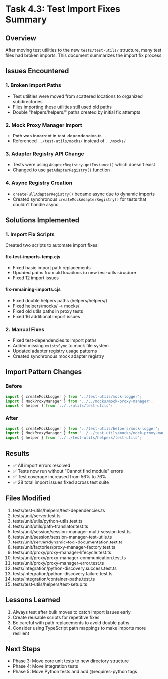 # Task 4.3: Test Import Fixes Summary

## Overview
After moving test utilities to the new `tests/test-utils/` structure, many test files had broken imports. This document summarizes the import fix process.

## Issues Encountered

### 1. Broken Import Paths
- Test utilities were moved from scattered locations to organized subdirectories
- Files importing these utilities still used old paths
- Double "helpers/helpers/" paths created by initial fix attempts

### 2. Mock Proxy Manager Import
- Path was incorrect in test-dependencies.ts
- Referenced `../test-utils/mocks/` instead of `../mocks/`

### 3. Adapter Registry API Change
- Tests were using `AdapterRegistry.getInstance()` which doesn't exist
- Changed to use `getAdapterRegistry()` function

### 4. Async Registry Creation
- `createFullAdapterRegistry()` became async due to dynamic imports
- Created synchronous `createMockAdapterRegistry()` for tests that couldn't handle async

## Solutions Implemented

### 1. Import Fix Scripts
Created two scripts to automate import fixes:

#### fix-test-imports-temp.cjs
- Fixed basic import path replacements
- Updated paths from old locations to new test-utils structure
- Fixed 12 import issues

#### fix-remaining-imports.cjs
- Fixed double helpers paths (helpers/helpers/)
- Fixed helpers/mocks/ → mocks/
- Fixed old utils paths in proxy tests
- Fixed 16 additional import issues

### 2. Manual Fixes
- Fixed test-dependencies.ts import paths
- Added missing `existsSync` to mock file system
- Updated adapter registry usage patterns
- Created synchronous mock adapter registry

## Import Pattern Changes

### Before
```typescript
import { createMockLogger } from '../test-utils/mock-logger';
import { MockProxyManager } from '../../mocks/mock-proxy-manager';
import { helper } from '../../utils/test-utils';
```

### After
```typescript
import { createMockLogger } from '../test-utils/helpers/mock-logger';
import { MockProxyManager } from '../../test-utils/mocks/mock-proxy-manager';
import { helper } from '../../test-utils/helpers/test-utils';
```

## Results
- ✅ All import errors resolved
- ✅ Tests now run without "Cannot find module" errors
- ✅ Test coverage increased from 56% to 76%
- ✅ 28 total import issues fixed across test suite

## Files Modified
1. tests/test-utils/helpers/test-dependencies.ts
2. tests/unit/server.test.ts
3. tests/unit/utils/python-utils.test.ts
4. tests/unit/utils/path-translator.test.ts
5. tests/unit/session/session-manager-multi-session.test.ts
6. tests/unit/session/session-manager-test-utils.ts
7. tests/unit/server/dynamic-tool-documentation.test.ts
8. tests/unit/factories/proxy-manager-factory.test.ts
9. tests/unit/proxy/proxy-manager-lifecycle.test.ts
10. tests/unit/proxy/proxy-manager-communication.test.ts
11. tests/unit/proxy/proxy-manager-error.test.ts
12. tests/integration/python-discovery.success.test.ts
13. tests/integration/python-discovery.failure.test.ts
14. tests/integration/container-paths.test.ts
15. tests/test-utils/helpers/test-setup.ts

## Lessons Learned
1. Always test after bulk moves to catch import issues early
2. Create reusable scripts for repetitive fixes
3. Be careful with path replacements to avoid double paths
4. Consider using TypeScript path mappings to make imports more resilient

## Next Steps
- Phase 3: Move core unit tests to new directory structure
- Phase 4: Move integration tests
- Phase 5: Move Python tests and add @requires-python tags
